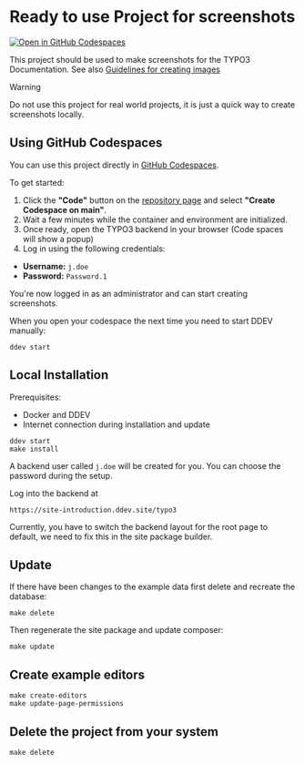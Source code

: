 # Ready to use Project for screenshots

[![Open in GitHub Codespaces](https://github.com/codespaces/badge.svg)](https://github.com/TYPO3-Documentation/site-introduction)

This project should be used to make screenshots for the TYPO3 Documentation. See also
[Guidelines for creating images](https://docs.typo3.org/permalink/h2document:guidelines-for-images)

> [!WARNING]
> Do not use this project for real world projects, it is just a quick way to create screenshots locally.

## Using GitHub Codespaces

You can use this project directly in [GitHub Codespaces](https://github.com/features/codespaces).

To get started:

1. Click the **"Code"** button on the [repository page](https://github.com/TYPO3-Documentation/site-introduction)
   and select **"Create Codespace on main"**.
3. Wait a few minutes while the container and environment are initialized.
4. Once ready, open the TYPO3 backend in your browser (Code spaces will show a popup)
5. Log in using the following credentials:

- **Username:** `j.doe`
- **Password:** `Password.1`

You're now logged in as an administrator and can start creating screenshots.

When you open your codespace the next time you need to start DDEV manually:

```
ddev start
```


## Local Installation

Prerequisites:

* Docker and DDEV
* Internet connection during installation and update
  
```
ddev start
make install
```

A backend user called `j.doe` will be created for you. You can choose the password during the setup.

Log into the backend at

```
https://site-introduction.ddev.site/typo3
```

Currently, you have to switch the backend layout for the root page to default, we need to fix this
in the site package builder.

## Update

If there have been changes to the example data first delete and recreate the database:

```
make delete
```

Then regenerate the site package and update composer:

```
make update
```

## Create example editors

```
make create-editors
make update-page-permissions
```

## Delete the project from your system

```
make delete
```
